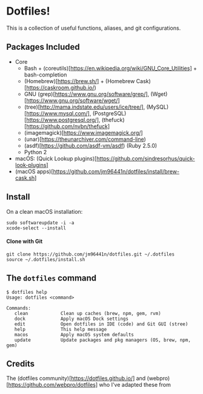 # Dotfiles!
This is a collection of useful functions, aliases, and git configurations.

## Packages Included
  * Core
    * Bash + (coreutils)[https://en.wikipedia.org/wiki/GNU_Core_Utilities] + bash-completion
    * (Homebrew)[https://brew.sh/] + (Homebrew Cask)[https://caskroom.github.io/)
    * GNU (grep)[https://www.gnu.org/software/grep/], (Wget)[https://www.gnu.org/software/wget/]
    * (tree)[http://mama.indstate.edu/users/ice/tree/], (MySQL)[https://www.mysql.com/], (PostgreSQL)[https://www.postgresql.org/], (thefuck)[https://github.com/nvbn/thefuck]
    * (imagemagick)[https://www.imagemagick.org/]
    * (unar)[https://theunarchiver.com/command-line)
    * (asdf)[https://github.com/asdf-vm/asdf) (Ruby 2.5.0)
    * Python 2
  * macOS: (Quick Lookup plugins)[https://github.com/sindresorhus/quick-look-plugins]
  * (macOS apps)[https://github.com/jm96441n/dotfiles/install/brew-cask.sh]


## Install

On a clean macOS installation:
```
sudo softwareupdate -i -a
xcode-select --install
```
#### Clone with Git
```
git clone https://github.com/jm96441n/dotfiles.git ~/.dotfiles
source ~/.dotfiles/install.sh
```

## The `dotfiles` command
```
$ dotfiles help
Usage: dotfiles <command>

Commands:
   clean            Clean up caches (brew, npm, gem, rvm)
   dock             Apply macOS Dock settings
   edit             Open dotfiles in IDE (code) and Git GUI (stree)
   help             This help message
   macos            Apply macOS system defaults
   update           Update packages and pkg managers (OS, brew, npm, gem)
```

## Credits

The (dotfiles community)[https://dotfiles.github.io/] and (webpro)[https://github.com/webpro/dotfiles] who I've adapted these from
